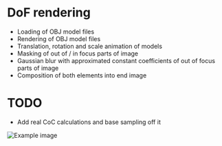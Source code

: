 # DoF rendering

- Loading of OBJ model files
- Rendering of OBJ model files
- Translation, rotation and scale animation of models
- Masking of out of / in focus parts of image
- Gaussian blur with approximated constant coefficients of out of focus parts of image
- Composition of both elements into end image

# TODO
- Add real CoC calculations and base sampling off it

![Example image](https://raw.githubusercontent.com/bartlomiejn/dof-rendering-metal/master/dof_rendering.gif)
